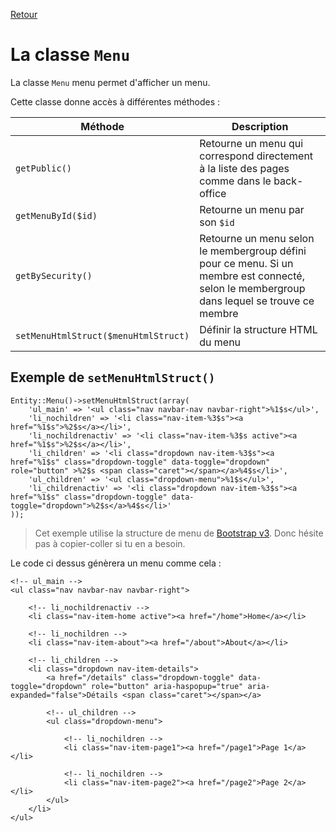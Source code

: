 [Retour](../../classes.md)

# La classe `Menu`
La classe `Menu` menu permet d'afficher un menu.

Cette classe donne accès à différentes méthodes :

Méthode | Description
--- | ---
`getPublic()` | Retourne un menu qui correspond directement à la liste des pages comme dans le back-office
`getMenuById($id)` | Retourne un menu par son `$id`
`getBySecurity()` | Retourne un menu selon le membergroup défini pour ce menu. Si un membre est connecté, selon le membergroup dans lequel se trouve ce membre
`setMenuHtmlStruct($menuHtmlStruct)` | Définir la structure HTML du menu

## Exemple de `setMenuHtmlStruct()`
```
Entity::Menu()->setMenuHtmlStruct(array(
    'ul_main' => '<ul class="nav navbar-nav navbar-right">%1$s</ul>',
    'li_nochildren' => '<li class="nav-item-%3$s"><a href="%1$s">%2$s</a></li>',
    'li_nochildrenactiv' => '<li class="nav-item-%3$s active"><a href="%1$s">%2$s</a></li>',
    'li_children' => '<li class="dropdown nav-item-%3$s"><a href="%1$s" class="dropdown-toggle" data-toggle="dropdown" role="button" >%2$s <span class="caret"></span></a>%4$s</li>',
    'ul_children' => '<ul class="dropdown-menu">%1$s</ul>',
    'li_childrenactiv' => '<li class="dropdown nav-item-%3$s"><a href="%1$s" class="dropdown-toggle" data-toggle="dropdown">%2$s</a>%4$s</li>'
));
```
> Cet exemple utilise la structure de menu de [Bootstrap v3](https://getbootstrap.com/docs/3.3/components/#navbar). Donc hésite pas à copier-coller si tu en a besoin.

Le code ci dessus génèrera un menu comme cela :
```
<!-- ul_main -->
<ul class="nav navbar-nav navbar-right"> 

    <!-- li_nochildrenactiv -->
    <li class="nav-item-home active"><a href="/home">Home</a></li>
    
    <!-- li_nochildren -->
    <li class="nav-item-about"><a href="/about">About</a></li>
    
    <!-- li_children -->
    <li class="dropdown nav-item-details">
        <a href="/details" class="dropdown-toggle" data-toggle="dropdown" role="button" aria-haspopup="true" aria-expanded="false">Détails <span class="caret"></span></a>
        
        <!-- ul_children -->
        <ul class="dropdown-menu">
        
            <!-- li_nochildren -->
            <li class="nav-item-page1"><a href="/page1">Page 1</a></li>
        
            <!-- li_nochildren -->
            <li class="nav-item-page2"><a href="/page2">Page 2</a></li>
        </ul>
    </li>
</ul>
```
